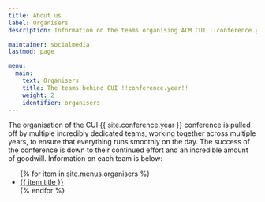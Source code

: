 ```yaml
---
title: About us
label: Organisers
description: Information on the teams organising ACM CUI !!conference.year!!.

maintainer: socialmedia
lastmod: page

menu:
  main:
    text: Organisers
    title: The teams behind CUI !!conference.year!!
    weight: 2
    identifier: organisers
---
```


<p>
    The organisation of the CUI {{ site.conference.year }} conference is pulled off by multiple incredibly dedicated teams, working together across multiple years, to ensure that everything runs smoothly on the day. The success of the conference is down to their continued effort and an incredible amount of goodwill. Information on each team is below:
</p>

<ul>
{% for item in site.menus.organisers %}
    <li class="{% if item.sep_before %}pt-3{% endif %}">
        <a class="" href="{{ item.url | absolute_url }}" title="{{ item.alt | escape | replace: "!!conference.year!!", site.conference.year | replace: "!!conference.location!!", site.conference.location | replace: "!!conference.dates!!", site.conference.dates }}">
            {{ item.title }}
        </a>
    </li>
{% endfor %}
</ul>
